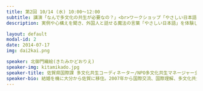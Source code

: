 ```yaml
---
title: 第2回 10/14 (水) 10:00〜12:00
subtitle: 講演「なんで多文化の共生が必要なの？」<br>ワークショップ「やさしい日本語」
description: 実例や心構えを聞き、外国人と話せる魔法の言葉「やさしい日本語」を体験しよう

layout: default
modal-id: 2
date: 2014-07-17
img: dai2kai.png

speaker: 北御門織絵(きたみかどおりえ)
speaker-img: kitamikado.jpg
speaker-title: 佐賀県国際課 多文化共生コーディネーター/NPO多文化共生マネージャー全国協議会理事
speaker-bio: 結婚を機に大分から佐賀に移住。2007年から国際交流、国際理解、多文化共生の世界に飛び込む。主に県内の日本語教育の推進や多文化共生の啓発などを手掛け、日本人と外国人が共に住みやすい社会を作るため奔走中。
---
```

